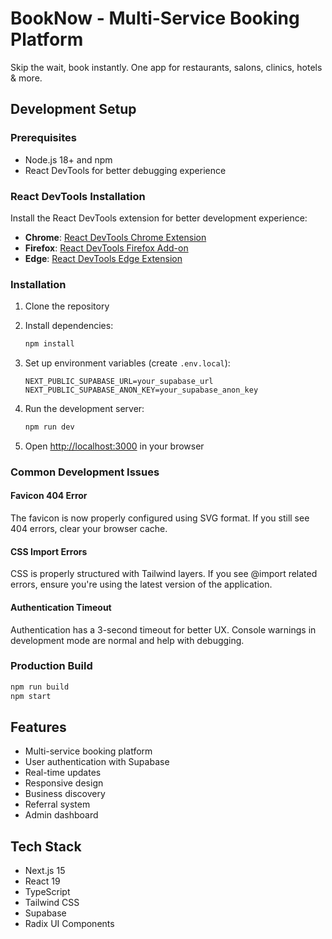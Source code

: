 # BookNow - Multi-Service Booking Platform

Skip the wait, book instantly. One app for restaurants, salons, clinics, hotels & more.

## Development Setup

### Prerequisites

- Node.js 18+ and npm
- React DevTools for better debugging experience

### React DevTools Installation

Install the React DevTools extension for better development experience:

- **Chrome**: [React DevTools Chrome Extension](https://chrome.google.com/webstore/detail/react-developer-tools/fmkadmapgofadopljbjfkapdkoienihi)
- **Firefox**: [React DevTools Firefox Add-on](https://addons.mozilla.org/en-US/firefox/addon/react-devtools/)
- **Edge**: [React DevTools Edge Extension](https://microsoftedge.microsoft.com/addons/detail/react-developer-tools/gpphkfbcpidddadnkolkpfckpihlkkil)

### Installation

1. Clone the repository
2. Install dependencies:
   ```bash
   npm install
   ```

3. Set up environment variables (create `.env.local`):
   ```
   NEXT_PUBLIC_SUPABASE_URL=your_supabase_url
   NEXT_PUBLIC_SUPABASE_ANON_KEY=your_supabase_anon_key
   ```

4. Run the development server:
   ```bash
   npm run dev
   ```

5. Open [http://localhost:3000](http://localhost:3000) in your browser

### Common Development Issues

#### Favicon 404 Error
The favicon is now properly configured using SVG format. If you still see 404 errors, clear your browser cache.

#### CSS Import Errors
CSS is properly structured with Tailwind layers. If you see @import related errors, ensure you're using the latest version of the application.

#### Authentication Timeout
Authentication has a 3-second timeout for better UX. Console warnings in development mode are normal and help with debugging.

### Production Build

```bash
npm run build
npm start
```

## Features

- Multi-service booking platform
- User authentication with Supabase
- Real-time updates
- Responsive design
- Business discovery
- Referral system
- Admin dashboard

## Tech Stack

- Next.js 15
- React 19
- TypeScript
- Tailwind CSS
- Supabase
- Radix UI Components 